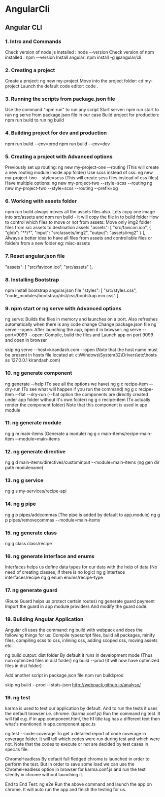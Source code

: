 # AngularCli

## Angular CLI

### 1. Intro and Commands 
Check version of node js installed : node --version
Check version of npm installed : npm --version
Install angular: npm install -g @angular/cli

### 2. Creating a project
Create a project: ng new my-project
Move into the project folder: cd my-project
Launch the default code editor: code . 

### 3. Running the scripts from package.json file
Use the command "npm run" to run any script
Start server: npm run start to run ng serve from package.json file in our case
Build project for production: npm run build to run ng build

### 4. Building project for dev and production
npm run build --env=prod
npm run build --env=dev

### 5. Creating a project with Advanced options
Previously set up routing: ng new my-project-one --routing (This will create a new routing module inside app folder)
Use scss instead of css: ng new my-project-two --style=scss (This will create scss files instead of css files)
Have multiple options: ng new my-project-two --style=scss --routing
ng new my-project-two --style=scss --routing --prefix=bg

### 6. Working with assets folder
npm run build always moves all the assets files also. Lets copy one image into src/assets and npm run build - it will copy the file in to build folder
How to control which files to move or not from assets: Move only img2 folder files from src assets to destination assets
"assets": [
    "src/favicon.ico",
    {
    "glob": "**/*",
    "input": "src/assets/img2",
    "output": "assets/img2"
    }
],
Always a better idea to have all files from assets and controllable files or folders from a new folder eg: misc-assets

### 7. Reset angular.json file
"assets": [
    "src/favicon.ico",
    "src/assets"
],

### 8. Installing Bootstrap
npm install bootstrap
angular.json file
"styles": [
    "src/styles.css",
    "node_modules/bootstrap/dist/css/bootstrap.min.css"
]

### 9. npm start or ng serve with Advanced options
ng serve: Builds the files in memory and launches on a port. Also refreshes automatically when there is any code change
Change package.json file
ng serve --open: After launching the app, open it in browser: 
ng serve --port=9099 --open: Compile, build the files and Launch app on port 9099 and open in browser

skip
ng serve --host=kirandash.com --open (Note that the host name must be present in hosts file located at: c:\Windows\System32\Drivers\etc\hosts as 127.0.0.1 kirandash.com)

### 10. ng generate component
ng generate --help (To see all the options we have)
ng g c recipe-item --dry-run (To see what will happen if you run the command)
ng g c recipe-item --flat --dry-run (--flat option the components are directly created under app folder without it's own folder)
ng g c recipe-item (To actually render the component folder) Note that this component is used in app module

### 11. ng generate module
ng g m main-items (Generate a module)
ng g c main-items/recipe-main-item --module=main-items

### 12. ng generate directive
ng g d main-items/directives/custominput --module=main-items (ng gen dir path modulename)

### 13. ng g service
ng g s my-services/recipe-api

### 14. ng g pipe
ng g p pipes/addcommas (The pipe is added by default to app.module)
ng g p pipes/removecommas --module=main-items

### 15. ng generate class
ng g class class/recipe

### 16. ng generate interface and enums
Interfaces helps us define data types for our data with the help of data (No need of creating classes, if there is no logic)
ng g interface interfaces/recipe
ng g enum enums/recipe-type

### 17. ng generate guard
(Route Guard helps us protect certain routes)
ng generate guard payment
Import the guard in app module providers
And modify the guard code.

### 18. Building Angular Application
Angular cli uses the command: ng build with webpack and does the following things for us: 
Compile typescript files,
build all packages,
minify files,
compiling scss to css,
inlining css,
adding scoped css,
moving assets etc.

ng build
output: dist folder
By default it runs in development mode (Thus non optimized files in dist folder)
ng build --prod (It will now have optimized files in dist folder)

Add another script in package.json file
npm run build:prod

skip
ng build --prod --stats-json
http://webpack.github.io/analyse/

### 19. ng test
karma is used to test our application by default. And to run the tests it uses the default browser i.e. chrome. (karma.conf.js)
Run the command ng test.
It will fail e.g. if in app.component.html, the h1 title tag has a different text then what's mentioned in app.component.spec.ts

ng test --code-coverage
To get a detailed report of code coverage in coverage folder. It will tell which codes were run during test and which were not. Note that the codes to execute or not are decided by test cases in spec.ts file.

ChromeHeadless
By default full fledged chrome is launched in order to perform the test. But in order to save some load we can use the ChromeHeadless option in browser for karma.conf.js and run the test silently in chrome without launching it.

End to End Test:
ng e2e
Run the above command and launch the app on chrome. It will auto run the app and finish the testing for us.
